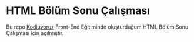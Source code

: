 ﻿# HTML Bölüm Sonu Çalışması
 
 Bu repo [Kodluyoruz](https://www.kodluyoruz.org) Front-End Eğitiminde oluşturduğum HTML Bölüm Sonu Çalışması için açılmıştır. 
